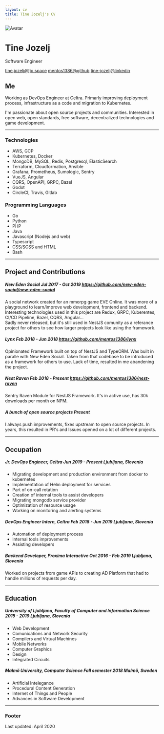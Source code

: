 ```yaml
---
layout: cv
title: Tine Jozelj's CV
---
```


<div id="headline">
    <img class="avatar" src="https://avatars2.githubusercontent.com/u/1910649?s=460&u=d7ef7a7cd65e644b936e232d61ce21cf2cead047&v=4" alt="Avatar"/>
    <h1 class="title">Tine Jozelj</h1>
    <p class="subtitle">Software Engineer</p>
</div>

<div id="webaddress">
<a href="mailto:tine.jozelj@tjo.space">tine.jozelj@tjo.space</a>
<a href="https://github.com/mentos1386">mentos1386@github</a>
<a href="https://www.linkedin.com/in/tine-jozelj-884398121/">tine-jozelj@linkedin</a>
</div>


## Me

Working as DevOps Engineer at Celtra. Primarly improving deployment process, infrastructure
as a code and migration to Kubernetes.

I'm passionate about open source projects and communities. Interested in open web, open standards,
free software, decentralized technologies and game development.

---

### Technologies

 * AWS, GCP
 * Kubernetes, Docker
 * MongoDB, MySQL, Redis, Postgresql, ElasticSearch
 * Terraform, Cloudformation, Ansible
 * Grafana, Prometheus, Sumologic, Sentry
 * VueJS, Angular
 * CQRS, OpenAPI, GRPC, Bazel
 * Godot
 * CircleCI, Travis, Gitlab

### Programming Languages

 * Go
 * Python
 * PHP
 * Java
 * Javascript (Nodejs and web)
 * Typescript
 * CSS/SCSS and HTML
 * Bash

---

<h2 class="page-break">Project and Contributions</h2>

<h5>
    <span class="title"><strong>New Eden Social</strong></span>
    <span class="date">Jul 2017 - Oct 2019</span>
    <a href="https://github.com/new-eden-social/new-eden-social">https://github.com/new-eden-social/new-eden-social</a>
</h5>

<p>
A social network created for an mmorpg game EVE Online. It was more of a playground to learn/improve web development, frontend and backend.
Interesting technologies used in this project are Redux, GRPC, Kuberentes, CI/CD Pipeline, Bazel, CQRS, Angular...
<br/>
Sadly never released, but it's still used in NestJS comunity as a referance project for others to see how larger projects look like using
the framework.
</p>

<h5>
    <span class="title"><strong>Lynx</strong></span>
    <span class="date">Feb 2018 - Jun 2018</span>
    <a href="https://github.com/mentos1386/lynx">https://github.com/mentos1386/lynx</a>
</h5>

Opinionated Framework built on top of NestJS and TypeORM. Was built in paralle with New Eden Social.
Taken from that codebase to be introduced as a framework for others to use.
Lack of time, resulted in me abandening the project.

<h5>
    <span class="title"><strong>Nest Raven</strong></span>
    <span class="date">Feb 2018 - Present</span>
    <a href="https://github.com/mentos1386/nest-raven">https://github.com/mentos1386/nest-raven</a>
</h5>

Sentry Raven Module for NestJS Framework. It's in active use, has 30k downloads per month on NPM.

<h5>
    <span class="title"><strong>A bunch of open source projects</strong></span>
    <span class="date">Present</span>
</h5>

I always push improvements, fixes upstream to open source projects. In years, this resulted in PR's and Issues opened on a lot of different projects.

---


<h2 class="page-break">Occupation</h2>

<h5>
    <span class="title"><strong>Jr. DevOps Engineer</strong>, Celtra</span>
    <span class="date">Jun 2019 - Present</span>
    <i>Ljubljana, Slovenia</i>
</h5>

 * Migrating development and production environment from docker to kubernetes
 * Implementation of Helm deployment for services
 * Part of on-call rotation
 * Creation of internal tools to assist developers
 * Migrating mongodb service provider
 * Optimization of resource usage
 * Working on monitoring and alerting systems

<h5>
    <span class="title"><strong>DevOps Engineer Intern</strong>, Celtra</span>
    <span class="date">Feb 2018 - Jun 2019</span>
    <i>Ljubljana, Slovenia</i>
</h5>

 * Automation of deployment process
 * Internal tools improvements
 * Assisting developers

<h5>
    <span class="title"><strong>Backend Developer</strong>, Proxima Interactive</span>
    <span class="date">Oct 2016 - Feb 2019</span>
    <i>Ljubljana, Slovenia</i>
</h5>

Worked on projects from game APIs to creating AD Platform that had to handle millions of requests per day.

---

## Education

<h5>
    <span class="title"><strong>University of Ljubljana, Faculty of Computer and Information Science</strong></span>
    <span class="date">2015 - 2019</span>
    <i>Ljubljana, Slovenia</i>
</h5>
 
 * Web Development
 * Comunications and Network Security
 * Compilers and Virtual Machines
 * Mobile Networks
 * Computer Graphics
 * Design
 * Integrated Circuits

<h5>
    <span class="title"><strong>Malmö University, Computer Science</strong></span>
    <span class="date">Fall semester 2018</span>
    <i>Malmö, Sweden</i>
</h5>

 * Artificial Intelegance
 * Procedural Content Generation
 * Internet of Things and People
 * Advances in Software Development

---

### Footer

Last updated: April 2020

